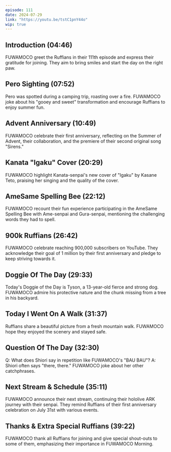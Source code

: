 ```yaml
---
episode: 111
date: 2024-07-29
link: "https://youtu.be/tstC1pnY44o"
wip: true
---
```


## Introduction (04:46)

FUWAMOCO greet the Ruffians in their 111th episode and express their gratitude for joining. They aim to bring smiles and start the day on the right paw.

## Pero Sighting (07:52)

Pero was spotted during a camping trip, roasting over a fire. FUWAMOCO joke about his "gooey and sweet" transformation and encourage Ruffians to enjoy summer fun.

## Advent Anniversary (10:49)

FUWAMOCO celebrate their first anniversary, reflecting on the Summer of Advent, their collaboration, and the premiere of their second original song "Sirens."

## Kanata "Igaku" Cover (20:29)

FUWAMOCO highlight Kanata-senpai's new cover of "Igaku" by Kasane Teto, praising her singing and the quality of the cover.

## AmeSame Spelling Bee (22:12)

FUWAMOCO recount their fun experience participating in the AmeSame Spelling Bee with Ame-senpai and Gura-senpai, mentioning the challenging words they had to spell.

## 900k Ruffians (26:42)

FUWAMOCO celebrate reaching 900,000 subscribers on YouTube. They acknowledge their goal of 1 million by their first anniversary and pledge to keep striving towards it.

## Doggie Of The Day (29:33)

Today's Doggie of the Day is Tyson, a 13-year-old fierce and strong dog. FUWAMOCO admire his protective nature and the chunk missing from a tree in his backyard.

## Today I Went On A Walk (31:37)

Ruffians share a beautiful picture from a fresh mountain walk. FUWAMOCO hope they enjoyed the scenery and stayed safe.

## Question Of The Day (32:30)

Q: What does Shiori say in repetition like FUWAMOCO's "BAU BAU"? A: Shiori often says "there, there." FUWAMOCO joke about her other catchphrases.

## Next Stream & Schedule (35:11)

FUWAMOCO announce their next stream, continuing their hololive ARK journey with their senpai. They remind Ruffians of their first anniversary celebration on July 31st with various events.

## Thanks & Extra Special Ruffians (39:22)

FUWAMOCO thank all Ruffians for joining and give special shout-outs to some of them, emphasizing their importance in FUWAMOCO Morning.
